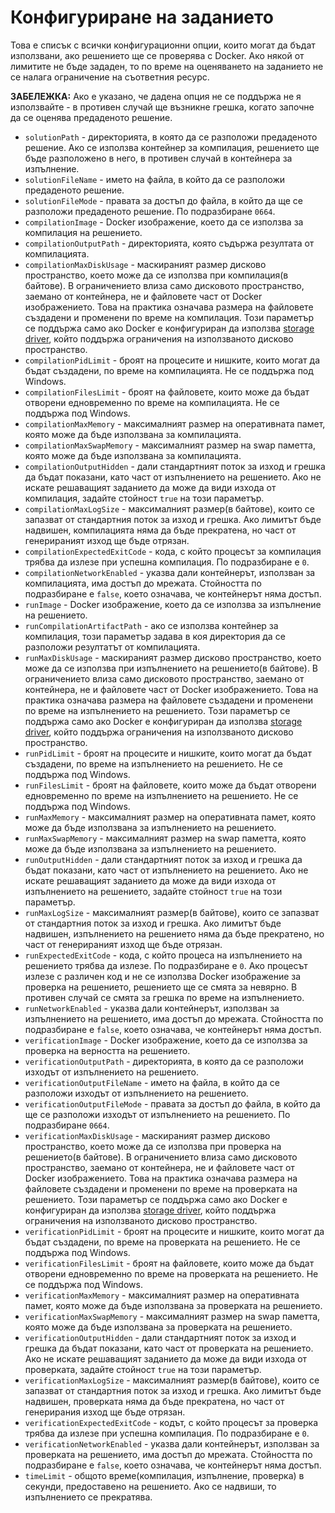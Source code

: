 # Конфигуриране на заданието

Това е списък с всички конфигурационни опции, които могат да бъдат използвани, ако решението ще се проверява с Docker.
Ако някой от лимитите не бъде зададен, то по време на оценяването на заданието не се налага ограничение на съответния ресурс.

**ЗАБЕЛЕЖКА:** Ако е указано, че дадена опция не се поддържа не я използвайте - в противен случай ще възникне грешка,
когато започне да се оценява предаденото решение.

* `solutionPath` - директорията, в която да се разположи предаденото решение.
   Ако се използва контейнер за компилация, решението ще бъде разположено в него, в противен случай в контейнера за изпълнение.
* `solutionFileName` - името на файла, в който да се разположи предаденото решение.
* `solutionFileMode` - правата за достъп до файла, в който да ще се разположи предаденото решение. По подразбиране `0664`.
* `compilationImage` - Docker изображение, което да се използва за компилация на решението.
* `compilationOutputPath` - директорията, която съдържа резултата от компилацията.
* `compilationMaxDiskUsage` - маскираният размер дисково пространство, което може да се използва при компилация(в байтове).
   В ограничението влиза само дисковото пространство, заемано от контейнера, не и файловете част от Docker изображението.
   Това на практика означава размера на файловете създадени и променени по време на компилация.
   Този параметър се поддържа само ако Docker е конфигуриран да използва [storage driver](https://docs.docker.com/engine/userguide/storagedriver/selectadriver/),
   който поддържа ограничения на използваното дисково пространство.
* `compilationPidLimit` - броят на процесите и нишките, които могат да бъдат създадени, по време на компилацията.
   Не се поддържа под Windows.
* `compilationFilesLimit` - броят на файловете, които може да бъдат отворени едновременно по време на компилацията.
   Не се поддържа под Windows.
* `compilationMaxMemory` - максималният размер на оперативната памет, която може да бъде използвана за компилацията.
* `compilationMaxSwapMemory` - максималният размер на swap паметта, която може да бъде използвана за компилацията.
* `compilationOutputHidden` - дали стандартният поток за изход и грешка да бъдат показани, като част от изпълнението
   на решението. Ако не искате решаващият заданието да може да види изхода от компилация, задайте стойност `true`
   на този параметър.
* `compilationMaxLogSize` - максималният размер(в байтове), които се запазват от стандартния поток за изход и грешка.
   Ако лимитът бъде надвишен, компилацията няма да бъде прекратена, но част от генерираният изход ще бъде отрязан.
* `compilationExpectedExitCode` - кода, с който процесът за компилация трябва да излезе при успешна компилация.
   По подразбиране е `0`.
* `compilationNetworkEnabled` - указва дали контейнерът, използван за компилацията, има достъп до мрежата.
   Стойността по подразбиране е `false`, което означава, че контейнерът няма достъп.
* `runImage` - Docker изображение, което да се използва за изпълнение на решението.
* `runCompilationArtifactPath` - ако се използва контейнер за компилация, този параметър задава в коя директория да се разположи резултатът от компилацията.
* `runMaxDiskUsage` - маскираният размер дисково пространство, което може да се използва при изпълнението на решението(в байтове).
   В ограничението влиза само дисковото пространство, заемано от контейнера, не и файловете част от Docker изображението.
   Това на практика означава размера на файловете създадени и променени по време на изпълнението на решението.
   Този параметър се поддържа само ако Docker е конфигуриран да използва [storage driver](https://docs.docker.com/engine/userguide/storagedriver/selectadriver/),
   който поддържа ограничения на използваното дисково пространство.
* `runPidLimit` - броят на процесите и нишките, които могат да бъдат създадени, по време на изпълнението на решението.
   Не се поддържа под Windows.
* `runFilesLimit` - броят на файловете, които може да бъдат отворени едновременно по време на изпълнението на решението.
   Не се поддържа под Windows.
* `runMaxMemory` - максималният размер на оперативната памет, която може да бъде използвана за изпълнението на решението.
* `runMaxSwapMemory` - максималният размер на swap паметта, която може да бъде използвана за изпълнението на решението.
* `runOutputHidden` - дали стандартният поток за изход и грешка да бъдат показани, като част от изпълнението
   на решението. Ако не искате решаващият заданието да може да види изхода от изпълнението на решението, задайте стойност `true`
   на този параметър.
* `runMaxLogSize` - максималният размер(в байтове), които се запазват от стандартния поток за изход и грешка.
   Ако лимитът бъде надвишен, изпълнението на решението няма да бъде прекратено, но част от генерираният изход ще бъде отрязан.
* `runExpectedExitCode` - кода, с който процеса на изпълнението на решението трябва да излезе.
   По подразбиране е `0`. Ако процесът излезе с различен код и не се използва Docker изображение за проверка на решението,
   решението ще се смята за невярно. В противен случай се смята за грешка по време на изпълнението.
* `runNetworkEnabled` - указва дали контейнерът, използван за изпълнението на решението, има достъп до мрежата.
   Стойността по подразбиране е `false`, което означава, че контейнерът няма достъп.
* `verificationImage` - Docker изображение, което да се използва за проверка на верността на решението.
* `verificationOutputPath` - директорията, в която да се разположи изходът от изпълнението на решението.
* `verificationOutputFileName` -  името на файла, в който да се разположи изходът от изпълнението на решението.
* `verificationOutputFileMode` - правата за достъп до файла, в който да ще се разположи изходът от изпълнението на решението. По подразбиране `0664`.
* `verificationMaxDiskUsage` - маскираният размер дисково пространство, което може да се използва при проверка на решението(в байтове).
   В ограничението влиза само дисковото пространство, заемано от контейнера, не и файловете част от Docker изображението.
   Това на практика означава размера на файловете създадени и променени по време на проверката на решението.
   Този параметър се поддържа само ако Docker е конфигуриран да използва [storage driver](https://docs.docker.com/engine/userguide/storagedriver/selectadriver/),
   който поддържа ограничения на използваното дисково пространство.
* `verificationPidLimit` - броят на процесите и нишките, които могат да бъдат създадени, по време на проверката на решението.
   Не се поддържа под Windows.
* `verificationFilesLimit` - броят на файловете, които може да бъдат отворени едновременно по време на проверката на решението.
   Не се поддържа под Windows.
* `verificationMaxMemory` - максималният размер на оперативната памет, която може да бъде използвана за проверката на решението.
* `verificationMaxSwapMemory` - максималният размер на swap паметта, която може да бъде използвана за проверката на решението.
* `verificationOutputHidden` - дали стандартният поток за изход и грешка да бъдат показани, като част от проверката
   на решението. Ако не искате решаващият заданието да може да види изхода от проверката, задайте стойност `true`
   на този параметър.
* `verificationMaxLogSize` - максималният размер(в байтове), които се запазват от стандартния поток за изход и грешка.
   Ако лимитът бъде надвишен, проверката няма да бъде прекратена, но част от генерирания изход ще бъде отрязан.
* `verificationExpectedExitCode` - кодът, с който процесът за проверка трябва да излезе при успешна компилация.
   По подразбиране е `0`.
* `verificationNetworkEnabled` - указва дали контейнерът, използван за проверката на решението, има достъп до мрежата.
   Стойността по подразбиране е `false`, което означава, че контейнерът няма достъп.
* `timeLimit` - общото време(компилация, изпълнение, проверка) в секунди, предоставено на решението. Ако се надвиши, то изпълнението се прекратява.
